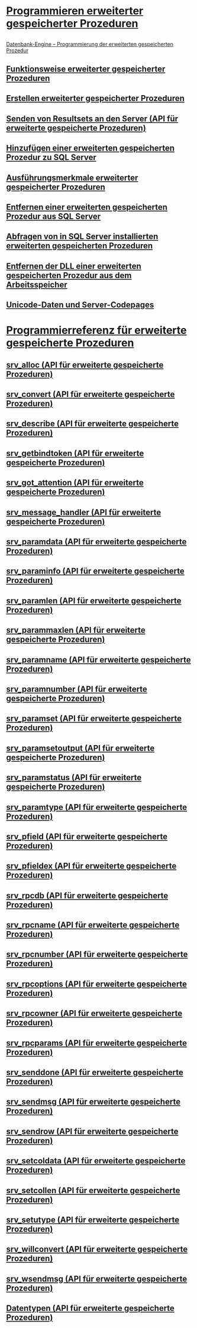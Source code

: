 # [Programmieren erweiterter gespeicherter Prozeduren](database-engine-extended-stored-procedures-programming.md)
## 
  [Datenbank-Engine – Programmierung der erweiterten gespeicherten Prozedur](../database-engine-extended-stored-procedure-programming.md)
## [Funktionsweise erweiterter gespeicherter Prozeduren](how-extended-stored-procedures-work.md)
## [Erstellen erweiterter gespeicherter Prozeduren](creating-extended-stored-procedures.md)
## [Senden von Resultsets an den Server (API für erweiterte gespeicherte Prozeduren)](sending-result-sets-to-the-server-extended-stored-procedure-api.md)
## [Hinzufügen einer erweiterten gespeicherten Prozedur zu SQL Server](adding-an-extended-stored-procedure-to-sql-server.md)
## [Ausführungsmerkmale erweiterter gespeicherter Prozeduren](execution-characteristics-of-extended-stored-procedures.md)
## [Entfernen einer erweiterten gespeicherten Prozedur aus SQL Server](removing-an-extended-stored-procedure-from-sql-server.md)
## [Abfragen von in SQL Server installierten erweiterten gespeicherten Prozeduren](querying-extended-stored-procedures-installed-in-sql-server.md)
## [Entfernen der DLL einer erweiterten gespeicherten Prozedur aus dem Arbeitsspeicher](unloading-an-extended-stored-procedure-dll.md)
## [Unicode-Daten und Server-Codepages](unicode-data-and-server-code-pages.md)
# [Programmierreferenz für erweiterte gespeicherte Prozeduren](../extended-stored-procedures-reference/database-engine-extended-stored-procedures-reference.md)
## [srv_alloc (API für erweiterte gespeicherte Prozeduren)](../extended-stored-procedures-reference/srv-alloc-extended-stored-procedure-api.md)
## [srv_convert (API für erweiterte gespeicherte Prozeduren)](../extended-stored-procedures-reference/srv-convert-extended-stored-procedure-api.md)
## [srv_describe (API für erweiterte gespeicherte Prozeduren)](../extended-stored-procedures-reference/srv-describe-extended-stored-procedure-api.md)
## [srv_getbindtoken (API für erweiterte gespeicherte Prozeduren)](../extended-stored-procedures-reference/srv-getbindtoken-extended-stored-procedure-api.md)
## [srv_got_attention (API für erweiterte gespeicherte Prozeduren)](../extended-stored-procedures-reference/srv-got-attention-extended-stored-procedure-api.md)
## [srv_message_handler (API für erweiterte gespeicherte Prozeduren)](../extended-stored-procedures-reference/srv-message-handler-extended-stored-procedure-api.md)
## [srv_paramdata (API für erweiterte gespeicherte Prozeduren)](../extended-stored-procedures-reference/srv-paramdata-extended-stored-procedure-api.md)
## [srv_paraminfo (API für erweiterte gespeicherte Prozeduren)](../extended-stored-procedures-reference/srv-paraminfo-extended-stored-procedure-api.md)
## [srv_paramlen (API für erweiterte gespeicherte Prozeduren)](../extended-stored-procedures-reference/srv-paramlen-extended-stored-procedure-api.md)
## [srv_parammaxlen (API für erweiterte gespeicherte Prozeduren)](../extended-stored-procedures-reference/srv-parammaxlen-extended-stored-procedure-api.md)
## [srv_paramname (API für erweiterte gespeicherte Prozeduren)](../extended-stored-procedures-reference/srv-paramname-extended-stored-procedure-api.md)
## [srv_paramnumber (API für erweiterte gespeicherte Prozeduren)](../extended-stored-procedures-reference/srv-paramnumber-extended-stored-procedure-api.md)
## [srv_paramset (API für erweiterte gespeicherte Prozeduren)](../extended-stored-procedures-reference/srv-paramset-extended-stored-procedure-api.md)
## [srv_paramsetoutput (API für erweiterte gespeicherte Prozeduren)](../extended-stored-procedures-reference/srv-paramsetoutput-extended-stored-procedure-api.md)
## [srv_paramstatus (API für erweiterte gespeicherte Prozeduren)](../extended-stored-procedures-reference/srv-paramstatus-extended-stored-procedure-api.md)
## [srv_paramtype (API für erweiterte gespeicherte Prozeduren)](../extended-stored-procedures-reference/srv-paramtype-extended-stored-procedure-api.md)
## [srv_pfield (API für erweiterte gespeicherte Prozeduren)](../extended-stored-procedures-reference/srv-pfield-extended-stored-procedure-api.md)
## [srv_pfieldex (API für erweiterte gespeicherte Prozeduren)](../extended-stored-procedures-reference/srv-pfieldex-extended-stored-procedure-api.md)
## [srv_rpcdb (API für erweiterte gespeicherte Prozeduren)](../extended-stored-procedures-reference/srv-rpcdb-extended-stored-procedure-api.md)
## [srv_rpcname (API für erweiterte gespeicherte Prozeduren)](../extended-stored-procedures-reference/srv-rpcname-extended-stored-procedure-api.md)
## [srv_rpcnumber (API für erweiterte gespeicherte Prozeduren)](../extended-stored-procedures-reference/srv-rpcnumber-extended-stored-procedure-api.md)
## [srv_rpcoptions (API für erweiterte gespeicherte Prozeduren)](../extended-stored-procedures-reference/srv-rpcoptions-extended-stored-procedure-api.md)
## [srv_rpcowner (API für erweiterte gespeicherte Prozeduren)](../extended-stored-procedures-reference/srv-rpcowner-extended-stored-procedure-api.md)
## [srv_rpcparams (API für erweiterte gespeicherte Prozeduren)](../extended-stored-procedures-reference/srv-rpcparams-extended-stored-procedure-api.md)
## [srv_senddone (API für erweiterte gespeicherte Prozeduren)](../extended-stored-procedures-reference/srv-senddone-extended-stored-procedure-api.md)
## [srv_sendmsg (API für erweiterte gespeicherte Prozeduren)](../extended-stored-procedures-reference/srv-sendmsg-extended-stored-procedure-api.md)
## [srv_sendrow (API für erweiterte gespeicherte Prozeduren)](../extended-stored-procedures-reference/srv-sendrow-extended-stored-procedure-api.md)
## [srv_setcoldata (API für erweiterte gespeicherte Prozeduren)](../extended-stored-procedures-reference/srv-setcoldata-extended-stored-procedure-api.md)
## [srv_setcollen (API für erweiterte gespeicherte Prozeduren)](../extended-stored-procedures-reference/srv-setcollen-extended-stored-procedure-api.md)
## [srv_setutype (API für erweiterte gespeicherte Prozeduren)](../extended-stored-procedures-reference/srv-setutype-extended-stored-procedure-api.md)
## [srv_willconvert (API für erweiterte gespeicherte Prozeduren)](../extended-stored-procedures-reference/srv-willconvert-extended-stored-procedure-api.md)
## [srv_wsendmsg (API für erweiterte gespeicherte Prozeduren)](../extended-stored-procedures-reference/srv-wsendmsg-extended-stored-procedure-api.md)
## [Datentypen (API für erweiterte gespeicherte Prozeduren)](../extended-stored-procedures-reference/data-types-extended-stored-procedure-api.md)
